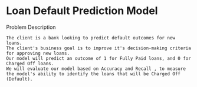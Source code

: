 # Loan Default Prediction Model

Problem Description

	The client is a bank looking to predict default outcomes for new loans.
	The client's business goal is to improve it's decision-making criteria for approving new loans.
	Our model will predict an outcome of 1 for Fully Paid loans, and 0 for Charged Off loans.
	We will evaluate our model based on Accuracy and Recall , to measure the model's ability to identify the loans that will be Charged Off (Default).
